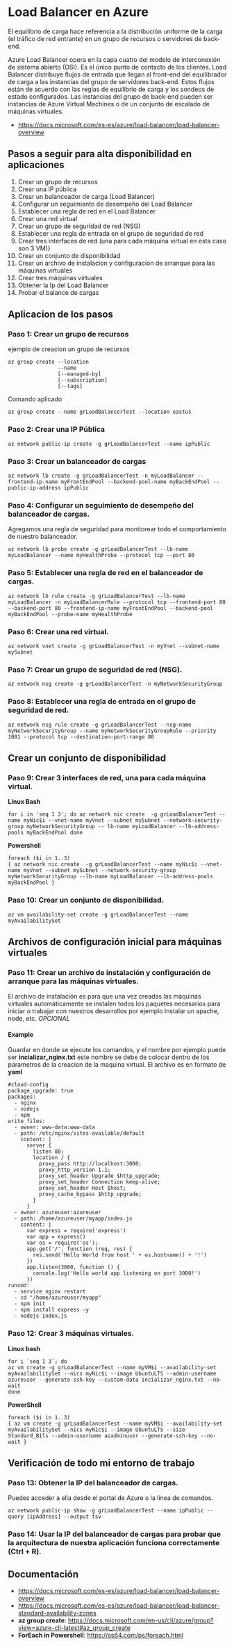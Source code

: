# Load Balancer en Azure
El equilibrio de carga hace referencia a la distribución uniforme de la carga (el tráfico de red entrante) en un grupo de recursos o servidores de back-end.

Azure Load Balancer opera en la capa cuatro del modelo de interconexión de sistema abierto (OSI). Es el único punto de contacto de los clientes. Load Balancer distribuye flujos de entrada que llegan al front-end del equilibrador de carga a las instancias del grupo de servidores back-end. Estos flujos están de acuerdo con las reglas de equilibrio de carga y los sondeos de estado configurados. Las instancias del grupo de back-end pueden ser instancias de Azure Virtual Machines o de un conjunto de escalado de máquinas virtuales.

- https://docs.microsoft.com/es-es/azure/load-balancer/load-balancer-overview

## Pasos a seguir para alta disponibilidad en aplicaciones 

1. Crear un grupo de recursos
2. Crear una IP pública
3. Crear un balanceador de carga (Load Balancer)
4. Configurar un seguimiento de desempeño del Load Balancer
5. Establecer una regla de red en el Load Balancer
6. Crear una red virtual
7. Crear un grupo de seguridad de red (NSG)
8. Establecer una regla de entrada en el grupo de seguridad de red
9. Crear tres interfaces de red (una para cada máquina virtual en esta caso son 3 VM)}
10. Crear un conjunto de disponibilidad
11. Crear un archivo de instalacion y configuracion de arranque para las máquinas virtuales
12. Crear tres máquinas virtuales
13. Obtener la Ip del Load Balancer
14. Probar el balance de cargas 


## Aplicacion de los pasos
### Paso 1: Crear un grupo de recursos

ejemplo de creacion un grupo de recursos
```b
az group create --location
                --name
                [--managed-by]
                [--subscription]
                [--tags]
```
Comando aplicado
```b
az group create --name grLoadBalancerTest --location eastus
```

### Paso 2: Crear una IP Pública

```b
az network public-ip create -g grLoadBalancerTest --name ipPublic
```

### Paso 3: Crear un balanceador de cargas
```b
az network lb create -g grLoadBalancerTest -n myLoadBalancer --frontend-ip-name myFrontEndPool --backend-pool-name myBackEndPool --public-ip-address ipPublic
```
### Paso 4: Configurar un seguimiento de desempeño del balanceador de cargas. 
Agregamos una regla de seguridad para monitorear todo el comportamiento de nuestro balanceador.
```b
az network lb probe create -g grLoadBalancerTest --lb-name myLoadBalancer --name myHealthProbe --protocol tcp --port 80
```
### Paso 5: Establecer una regla de red en el balanceador de cargas.
```b
az network lb rule create -g grLoadBalancerTest --lb-name myLoadBalancer -n myLoadBalancerRule --protocol tcp --frontend-port 80 --backend-port 80 --frontend-ip-name myFrontEndPool --backend-pool myBackEndPool --probe-name myHealthProbe
```

### Paso 6: Crear una red virtual.
```b
az network vnet create -g grLoadBalancerTest -n myVnet --subnet-name mySubnet
```

### Paso 7: Crear un grupo de seguridad de red (NSG).
```b
az network nsg create -g grLoadBalancerTest -n myNetworkSecurityGroup
```
### Paso 8: Establecer una regla de entrada en el grupo de seguridad de red.
```b
az network nsg rule create -g grLoadBalancerTest --nsg-name myNetworkSecurityGroup --name myNetworkSecurityGroupRule --priority 1001 --protocol tcp --destination-port-range 80
```
## Crear un conjunto de disponibilidad
### Paso 9: Crear 3 interfaces de red, una para cada máquina virtual.
**Linux Bash**
```b
for i in 'seq 1 3'; do az network nic create  -g grLoadBalancerTest --name myNic$i --vnet-name myVnet --subnet mySubnet --network-security-group myNetworkSecurityGroup -- lb-name myLoadBalancer --lb-address-pools myBackEndPool done
```
**Powershell**
```b
foreach ($i in 1..3)
{ az network nic create  -g grLoadBalancerTest --name myNic$i --vnet-name myVnet --subnet mySubnet --network-security-group myNetworkSecurityGroup --lb-name myLoadBalancer --lb-address-pools myBackEndPool }
```
### Paso 10: Crear un conjunto de disponibilidad.
```b
az vm availability-set create -g grLoadBalancerTest --name myAvailabilitySet
```
## Archivos de configuración inicial para máquinas virtuales
### Paso 11: Crear un archivo de instalación y configuración de arranque para las máquinas virtuales.
El archivo de instalación es para que una vez creadas las máquinas virtuales automáticamente se instalen todos los paquetes necesarios para iniciar o trabajar con nuestros desarrollos por ejemplo Instalar un apache, node, etc.  *OPCIONAL*
#### Example 
Guardar en donde se ejecute los comandos, y el nombre por ejemplo puede ser **incializar_nginx.txt** este nombre se debe de colocar dentro de los parametros de la creacion de la maquina virtual. El archivo es en formato de **yaml**
```b
#cloud-config
package_upgrade: true
packages:
  - nginx
  - nodejs
  - npm
write_files:
  - owner: www-data:www-data
  - path: /etc/nginx/sites-available/default
    content: |
      server {
        listen 80;
        location / {
          proxy_pass http://localhost:3000;
          proxy_http_version 1.1;
          proxy_set_header Upgrade $http_upgrade;
          proxy_set_header Connection keep-alive;
          proxy_set_header Host $host;
          proxy_cache_bypass $http_upgrade;
        }
      }
  - owner: azureuser:azureuser
  - path: /home/azureuser/myapp/index.js
    content: |
      var express = require('express')
      var app = express()
      var os = require('os');
      app.get('/', function (req, res) {
        res.send('Hello World from host ' + os.hostname() + '!')
      })
      app.listen(3000, function () {
        console.log('Hello world app listening on port 3000!')
      })
runcmd:
  - service nginx restart
  - cd "/home/azureuser/myapp"
  - npm init
  - npm install express -y
  - nodejs index.js
```

### Paso 12: Crear 3 máquinas virtuales.
**Linux bash**
```b
for i `seq 1 3`; do
az vm create -g grLoadBalancerTest --name myVM$i --availability-set myAvailabilitySet --nics myNic$i --image UbuntuLTS --admin-username azureuser --generate-ssh-key --custom-data incializar_nginx.txt --no-wait
done
```
**PowerShell**
```b
foreach ($i in 1..3)
{ az vm create -g grLoadBalancerTest --name myVM$i --availability-set myAvailabilitySet --nics myNic$i --image UbuntuLTS --size Standard_B1ls --admin-username azadminuser --generate-ssh-key --no-wait }
```

## Verificación de todo mi entorno de trabajo
### Paso 13: Obtener la IP del balanceador de cargas. 
Puedes acceder a ella desde el portal de Azure o la línea de comandos.
```b
az network public-ip show -g grLoadBalancerTest --name ipPublic --query [ipAddress] --output tsv
```
### Paso 14: Usar la IP del balanceador de cargas para probar que la arquitectura de nuestra aplicación funciona correctamente (Ctrl + R).

## Documentación 
- https://docs.microsoft.com/es-es/azure/load-balancer/load-balancer-overview
- https://docs.microsoft.com/es-es/azure/load-balancer/load-balancer-standard-availability-zones
- **az group create**: https://docs.microsoft.com/en-us/cli/azure/group?view=azure-cli-latest#az_group_create
- **ForEach in Powershell**: https://ss64.com/ps/foreach.html



